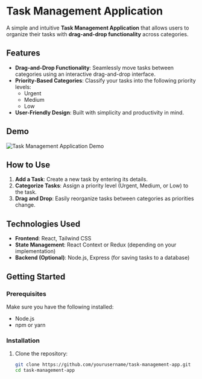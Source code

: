 # Task Management Application

A simple and intuitive **Task Management Application** that allows users to organize their tasks with **drag-and-drop functionality** across categories.

## Features

- **Drag-and-Drop Functionality**: Seamlessly move tasks between categories using an interactive drag-and-drop interface.
- **Priority-Based Categories**: Classify your tasks into the following priority levels:
  - Urgent
  - Medium
  - Low
- **User-Friendly Design**: Built with simplicity and productivity in mind.

## Demo

![Task Management Application Demo](https://i.ibb.co/wRBjVC4/image.png)

## How to Use

1. **Add a Task**: Create a new task by entering its details.
2. **Categorize Tasks**: Assign a priority level (Urgent, Medium, or Low) to the task.
3. **Drag and Drop**: Easily reorganize tasks between categories as priorities change.

## Technologies Used

- **Frontend**: React, Tailwind CSS
- **State Management**: React Context or Redux (depending on your implementation)
- **Backend (Optional)**: Node.js, Express (for saving tasks to a database)

## Getting Started

### Prerequisites

Make sure you have the following installed:

- Node.js
- npm or yarn

### Installation

1. Clone the repository:
   ```bash
   git clone https://github.com/yourusername/task-management-app.git
   cd task-management-app
